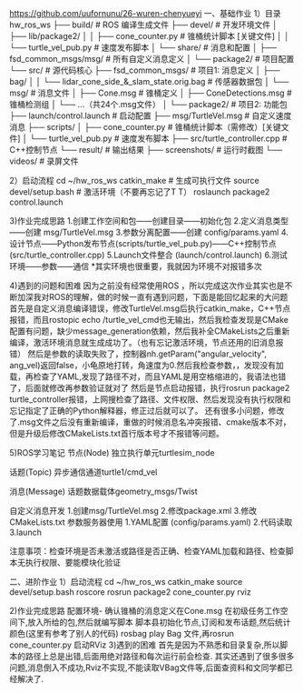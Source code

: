 https://github.com/uufornunu/26-wuren-chenyueyi
一、基础作业
1）目录
hw_ros_ws
├── build/               # ROS 编译生成文件
├── devel/               # 开发环境文件
│   ├── lib/package2/
│   │   ├── cone_counter.py       # 锥桶统计脚本 [关键文件]
│   │   └── turtle_vel_pub.py     # 速度发布脚本
│   └── share/           # 消息和配置
│       ├── fsd_common_msgs/msg/  # 所有自定义消息定义
│       └── package2/             # 项目配置
└── src/                 # 源代码核心
    ├── fsd_common_msgs/          # 项目1: 消息定义
    │   ├── bag/ 
    │   │   └── lidar_cone_side_&_slam_state.orig.bag  # 传感器数据包 
    │   └── msg/                  # 消息文件
    │       ├── Cone.msg          # 锥桶定义
    │       ├── ConeDetections.msg # 锥桶检测组
    │       └── ...（共24个.msg文件）
    │
    └── package2/                 # 项目2: 功能包
        ├── launch/control.launch # 启动配置
        ├── msg/TurtleVel.msg     # 自定义速度消息
        ├── scripts/
        │   ├── cone_counter.py   # 锥桶统计脚本（需修改）[关键文件]
        │   └── turtle_vel_pub.py  # 速度发布脚本
        ├── src/turtle_controller.cpp  # C++控制节点
        └── result/               # 输出结果
            ├── screenshots/      # 运行时截图
            └── videos/           # 录屏文件

2）启动流程
cd ~/hw_ros_ws 
catkin_make              # 生成可执行文件 
source devel/setup.bash  # 激活环境（不要再忘记了T T）
roslaunch package2 control.launch

3)作业完成思路
1.创建工作空间和包——创建目录——初始化包
2.​​定义消息类型​——创建 msg/TurtleVel.msg
3.参数分离配置——创建 config/params.yaml
4.​​​​设计节点——Python发布节点​​ (scripts/turtle_vel_pub.py)——C++控制节点​​ (src/turtle_controller.cpp)
5.Launch文件整合 (launch/control.launch)
6.测试 环境——参数——通信
*其实环境也很重要，我就因为环境不对报错多次

4)遇到的问题和困难
因为之前没有经常使用ROS ，所以完成这次作业其实也是不断加深我对ROS的理解，做的时候一直有遇到问题，下面是能回忆起来的大问题
首先是自定义消息编译错误，修改TurtleVel.msg后执行catkin_make，C++节点报错，而且rostopic echo /turtle_vel_cmd也无输出，然后我检查发现是CMake配置有问题，缺少message_generation依赖，然后我补全CMakeLists之后重新编译，激活环境消息就生成成功了。（也有忘记激活环境，节点还用的旧消息报错）
然后是参数的读取失败了，控制器nh.getParam("angular_velocity", ang_vel)返回false，小龟原地打转，角速度为0.然后我检查参数，，发现没有加载，再检查了YAML,发现了路径不对，而且YAML是用空格缩进的，我语法也错了，后面就修改再参数验证就对了
然后是节点启动报错，执行rosrun package2 turtle_controller报错，上网搜检查了路径、文件权限、然后发现没有执行权限和忘记指定了正确的Python解释器，修正过后就可以了。
还有很多小问题，修改了.msg文件之后没有重新编译，重做的时候消息名冲突报错、cmake版本不对，但是升级后修改CMakeLists.txt首行版本号才不报错等问题。

5)ROS学习笔记
节点(Node)​​ 独立执行单元turtlesim_node
	
话题(Topic)​​ 异步通信通道turtle1/cmd_vel
	
消息(Message)​​ 话题数据载体geometry_msgs/Twist
	
 ​​自定义消息开发
 1.创建msg/TurtleVel.msg
 2.修改package.xml
 3.修改CMakeLists.txt
 ​​参数服务器使用​​
 1.YAML配置​​ (config/params.yaml)
 2.​​代码读取​​ 
 3.launch
 
 注意事项：检查环境是否未激活或路径是否正确、检查YAML加载和路径、检查脚本无执行权限、要能模块化验证
	
二、进阶作业
1）启动流程
cd ~/hw_ros_ws
catkin_make
source devel/setup.bash
roscore
rosrun package2 cone_counter.py
rviz


2)作业完成思路
配置环境- 确认锥桶的消息定义在Cone.msg
在初级任务工作空间下,放入所给的包,然后就编写脚本
脚本县初始化节点,订阅和发布话题,然后统计颜色(这里有参考了别人的代码)
rosbag play Bag 文件,再rosrun cone_counter.py 
启动RViz
3)遇到的困难
首先是因为不熟悉和目录复杂,所以脚本的路径上总是出错,后面用绝对路径和每次运行前会检查.
其实还遇到了很多很多问题,消息倒入不成功,Rviz不实现,不能读取VBag文件等,后面查资料和文同学都已经解决了.
